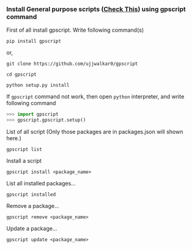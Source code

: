 ### Install General purpose scripts ([Check This](https://github.com/ujjwalkar0/General-Purpose-Scripts)) using gpscript command

First of all install gpscript. Write following command(s)
```
pip install gpscript
```
or,
```
git clone https://github.com/ujjwalkar0/gpscript

cd gpscript

python setup.py install

```

If `gpscript` command not work, then open `python` interpreter, and write following command

```python
>>> import gpscript
>>> gpscript.gpscript.setup()
```

List of all script (Only those packages are in packages.json will shown here.)

```
gpscript list
```
Install a script
```
gpscript install <package_name>
```

List all installed packages...
```
gpscript installed
```
Remove a package...
```
gpscript remove <package_name>
```
Update a package...
```
gpscript update <package_name>
```
